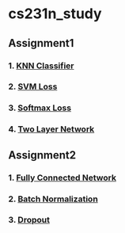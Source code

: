 # cs231n_study

## Assignment1

### 1. [KNN Classifier](https://github.com/dongminkim0220/cs231n_study/blob/master/assignment1/knn.ipynb)
### 2. [SVM Loss](https://github.com/dongminkim0220/cs231n_study/blob/master/assignment1/svm.ipynb)
### 3. [Softmax Loss](https://github.com/dongminkim0220/cs231n_study/blob/master/assignment1/softmax.ipynb)
### 4. [Two Layer Network](https://github.com/dongminkim0220/cs231n_study/blob/master/assignment1/two_layer_net.ipynb)

## Assignment2
### 1. [Fully Connected Network](https://github.com/dongminkim0220/cs231n_study/blob/master/assignment2/FullyConnectedNets.ipynb)
### 2. [Batch Normalization](https://github.com/dongminkim0220/cs231n_study/blob/master/assignment2/BatchNormalization.ipynb)
### 3. [Dropout](https://github.com/dongminkim0220/cs231n_study/blob/master/assignment2/Dropout.ipynb)
